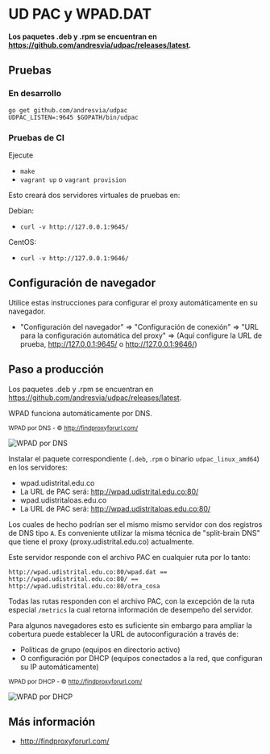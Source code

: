 # UD PAC y WPAD.DAT

**Los paquetes .deb y .rpm se encuentran en https://github.com/andresvia/udpac/releases/latest.**

## Pruebas

### En desarrollo

```
go get github.com/andresvia/udpac
UDPAC_LISTEN=:9645 $GOPATH/bin/udpac
```

### Pruebas de CI

Ejecute

 - `make`
 - `vagrant up` o `vagrant provision`

Esto creará dos servidores virtuales de pruebas en:

Debian:

 - `curl -v http://127.0.0.1:9645/`

CentOS:

 - `curl -v http://127.0.0.1:9646/`

## Configuración de navegador

Utilice estas instrucciones para configurar el proxy automáticamente en su navegador.

 - "Configuración del navegador" => "Configuración de conexión" => "URL para la configuración automática del proxy" => (Aquí configure la URL de prueba, http://127.0.0.1:9645/ o http://127.0.0.1:9646/)

## Paso a producción

Los paquetes .deb y .rpm se encuentran en https://github.com/andresvia/udpac/releases/latest.

WPAD funciona automáticamente por DNS.

<sub>WPAD por DNS - &copy; http://findproxyforurl.com/</sub>

![WPAD por DNS](http://findproxyforurl.com/wp-content/uploads/wpaddns_diagram2.png)

Instalar el paquete correspondiente (`.deb`, .`rpm` o binario `udpac_linux_amd64`) en los servidores:

  - wpad.udistrital.edu.co
   - La URL de PAC será: http://wpad.udistrital.edu.co:80/
  - wpad.udistritaloas.edu.co
   - La URL de PAC será: http://wpad.udistritaloas.edu.co:80/

Los cuales de hecho podrían ser el mismo mismo servidor con dos registros de DNS tipo `A`. Es conveniente utilizar la misma técnica de "split-brain DNS" que tiene el proxy (proxy.udistrital.edu.co) actualmente.

Este servidor responde con el archivo PAC en cualquier ruta por lo tanto:

```
http://wpad.udistrital.edu.co:80/wpad.dat == http://wpad.udistrital.edu.co:80/ == http://wpad.udistrital.edu.co:80/otra_cosa
```

Todas las rutas responden con el archivo PAC, con la excepción de la ruta especial `/metrics` la cual retorna información de desempeño del servidor.

Para algunos navegadores esto es suficiente sin embargo para ampliar la cobertura puede establecer la URL de autoconfiguración a través de:

 - Políticas de grupo (equipos en directorio activo)
 - O configuración por DHCP (equipos conectados a la red, que configuran su IP automáticamente)

<sub>WPAD por DHCP - &copy; http://findproxyforurl.com/</sub>

![WPAD por DHCP](http://findproxyforurl.com/wp-content/uploads/wpad_diagram1.png)

## Más información

 - http://findproxyforurl.com/
